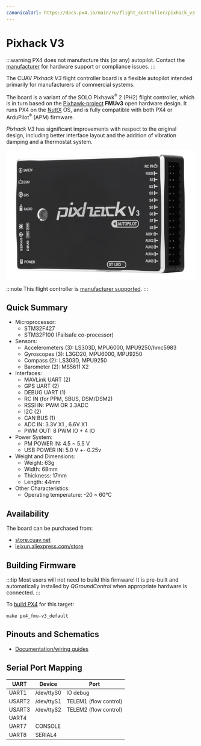 ```yaml
---
canonicalUrl: https://docs.px4.io/main/ru/flight_controller/pixhack_v3
---
```


# Pixhack V3

:::warning PX4 does not manufacture this (or any) autopilot. Contact the [manufacturer](https://store.cuav.net/) for hardware support or compliance issues.
:::

The CUAV *Pixhack V3* flight controller board is a flexible autopilot intended primarily for manufacturers of commercial systems.

The board is a variant of the SOLO Pixhawk<sup>&reg;</sup> 2 (PH2) flight controller, which is in turn based on the [Pixhawk-project](https://pixhawk.org/) **FMUv3** open hardware design. It runs PX4 on the [NuttX](https://nuttx.apache.org/) OS, and is fully compatible with both PX4 or ArduPilot<sup>&reg;</sup> (APM) firmware.

*Pixhack V3* has significant improvements with respect to the original design, including better interface layout and the addition of vibration damping and a thermostat system.

![Pixhack v3](../../assets/flight_controller/pixhack_v3/pixhack_v3_157_large_default.jpg)

:::note
This flight controller is [manufacturer supported](../flight_controller/autopilot_manufacturer_supported.md).
:::

## Quick Summary

* Microprocessor: 
  * STM32F427
  * STM32F100 (Failsafe co-processor)
* Sensors: 
  * Accelerometers (3): LS303D, MPU6000, MPU9250/hmc5983
  * Gyroscopes (3): L3GD20, MPU6000, MPU9250
  * Compass (2): LS303D, MPU9250
  * Barometer (2): MS5611 X2
* Interfaces: 
  * MAVLink UART (2)
  * GPS UART (2)
  * DEBUG UART (1)
  * RC IN (for PPM, SBUS, DSM/DSM2)
  * RSSI IN: PWM OR 3.3ADC
  * I2C (2)
  * CAN BUS (1)
  * ADC IN: 3.3V X1 , 6.6V X1
  * PWM OUT: 8 PWM IO + 4 IO
* Power System: 
  * PM POWER IN: 4.5 ~ 5.5 V
  * USB POWER IN: 5.0 V +- 0.25v
* Weight and Dimensions: 
  * Weight: 63g
  * Width: 68mm
  * Thickness: 17mm
  * Length: 44mm
* Other Characteristics: 
  * Operating temperature: -20 ~ 60°C

## Availability

The board can be purchased from:

* [store.cuav.net](http://store.cuav.net/index.php?id_product=8&id_product_attribute=0&rewrite=pixhack-v3-autopilot&controller=product&id_lang=3)
* [leixun.aliexpress.com/store](https://leixun.aliexpress.com/store)

## Building Firmware

:::tip
Most users will not need to build this firmware! It is pre-built and automatically installed by *QGroundControl* when appropriate hardware is connected.
:::

To [build PX4](../dev_setup/building_px4.md) for this target:

    make px4_fmu-v3_default
    

## Pinouts and Schematics

* [Documentation/wiring guides](http://doc.cuav.net/flight-controller/pixhack/en/pixhack-v3.html)

## Serial Port Mapping

| UART   | Device     | Port                  |
| ------ | ---------- | --------------------- |
| UART1  | /dev/ttyS0 | IO debug              |
| USART2 | /dev/ttyS1 | TELEM1 (flow control) |
| USART3 | /dev/ttyS2 | TELEM2 (flow control) |
| UART4  |            |                       |
| UART7  | CONSOLE    |                       |
| UART8  | SERIAL4    |                       |